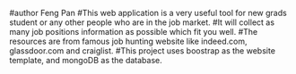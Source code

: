 #author Feng Pan
#This web application is a very useful tool for new grads student or any other people who are in the job market.
#It will collect as many job positions information as possible which fit you well.
#The resources are from famous job hunting website like indeed.com, glassdoor.com and craiglist.
#This project uses boostrap as the website template, and mongoDB as the database.

